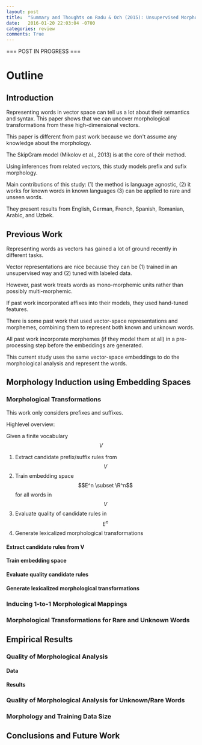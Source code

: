 ```yaml
---
layout: post
title:  "Summary and Thoughts on Radu & Och (2015): Unsupervised Morphology Induction Using Word Embeddings"
date:   2016-01-20 22:03:04 -0700
categories: review
comments: True
---
```


=== POST IN PROGRESS ===

# Outline


## Introduction

Representing words in vector space can tell us a lot about their semantics and syntax. This paper shows that we can uncover morphological transformations from these high-dimensional vectors. 

This paper is different from past work because we don't assume any knowledge about the morphology.

The SkipGram model (Mikolov et al., 2013) is at the core of their method.

Using inferences from related vectors, this study models prefix and sufix morphology.

Main contributions of this study: (1) the method is language agnostic, (2) it works for known words in known languages (3) can be applied to rare and unseen words.

They present results from English, German, French, Spanish, Romanian, Arabic, and Uzbek.


## Previous Work

Representing words as vectors has gained a lot of ground recently in different tasks.

Vector representations are nice because they can be (1) trained in an unsupervised way and (2) tuned with labeled data.

However, past work treats words as mono-morphemic units rather than possibly multi-morphemic. 

If past work incorporated affixes into their models, they used hand-tuned features.

There is some past work that used vector-space representations and morphemes, combining them to represent both known and unknown words.

All past work incorporate morphemes (if they model them at all) in a pre-processing step before the embeddings are generated. 

This current study uses the same vector-space embeddings to do the morphological analysis and represent the words.


## Morphology Induction using Embedding Spaces
### Morphological Transformations

This work only considers prefixes and suffixes.

Highlevel overview:

Given a finite vocabulary $$V$$

1. Extract candidate prefix/suffix rules from $$V$$
2. Train embedding space $$E^n \subset \R^n$$ for all words in $$V$$
3. Evaluate quality of candidate rules in $$E^n$$
4. Generate lexicalized morphological transformations

#### Extract candidate rules from V
#### Train embedding space
#### Evaluate quality candidate rules
#### Generate lexicalized morphological transformations

### Inducing 1-to-1 Morphological Mappings
### Morphological Transformations for Rare and Unknown Words

## Empirical Results
### Quality of Morphological Analysis
#### Data
#### Results

### Quality of Morphological Analysis for Unknown/Rare Words
### Morphology and Training Data Size

## Conclusions and Future Work

[libgtk]: http://packages.ubuntu.com/precise/libgtk2.0-dev
[libasound2]: https://packages.debian.org/sid/libasound2-dev

